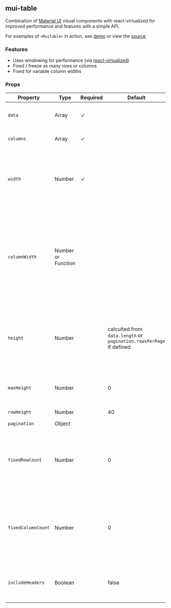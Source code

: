 ## mui-table
Combination of [Material UI](http://www.material-ui.com) visual components with react-virtualized for improved performance and features with a simple API. 

For examples of `<MuiTable>` in action, see [demo](https://techniq.github.io/mui-table/) or view the [source](https://github.com/techniq/mui-table/tree/master/stories)

### Features
- Uses windowing for performance (via [react-virtualized](https://github.com/bvaughn/react-virtualized))
- Fixed / freeze as many rows or columns
- Fixed for variable column widths

### Props
Property | Type | Required | Default | Description
-------- | ---- | -------- | ------- | -----------
`data` | Array | ✓ |  | Data to render using defined `columns`
`columns` | Array | ✓ |  | Column definitions.  `header`, `row`, ...
`width` | Number | ✓ |  | Visible width of table.  Will scroll horizontally if sum of column widths are greater than defined width
`columnWidth` | Number or Function | | | Static column widths if number, calulated based on `columns` definitons if not specificed, or can pass in a function to peform own calcuation based on data
`height` | Number | | calculted from `data.length` or `pagination.rowsPerPage` if defined | Visible height of table.  Will scroll vertically if sum of column heights are great than defined height
`maxHeight` | Number | | 0 | Maximum height of table.  Useful when using calculated 
`rowHeight` | Number | | 40 | Height of rows
`pagination` | Object | | | 
`fixedRowCount` | Number | | 0 | Number of rows to remain fixed at the top of the viewport (freeze rows).  Based on `columns` definition order
`fixedColumnCount` | Number | | 0 | Number of columns to remain fixed at the left of the viewport (freeze columns).  Based on `columns` definition order
`includeHeaders` | Boolean | | false | Add header row to top of data.  Useful to also set `fixedRowCount` to `1`

